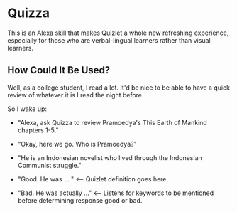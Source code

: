 # Quizza

This is an Alexa skill that makes Quizlet a whole new refreshing experience, especially for those who are verbal-lingual learners rather than visual learners. 

## How Could It Be Used?

Well, as a college student, I read a lot. It'd be nice to be able to have a quick review of whatever it is I read the night before. 

So I wake up:

* "Alexa, ask Quizza to review Pramoedya's This Earth of Mankind chapters 1-5."

* "Okay, here we go. Who is Pramoedya?"

* "He is an Indonesian novelist who lived through the Indonesian Communist struggle."

* "Good. He was ... "  <-- Quizlet definition goes here. 

* "Bad. He was actually ..." <-- Listens for keywords to be mentioned before determining response good or bad.